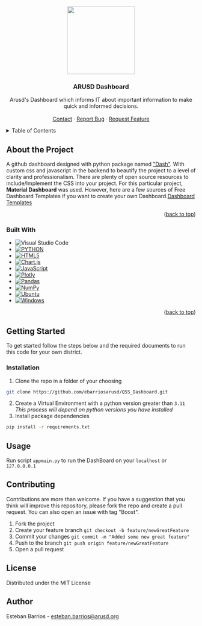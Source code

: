 <a name="readme-top"></a>


<!-- PROJECT SHIELDS 
[![Contributors][contributors-shield]][contributors-url]
[![Forks][forks-shield]][forks-url]
[![Stargazers][stars-shield]][stars-url]
[![Issues][issues-shield]][issues-url]
[![MIT License][license-shield]][license-url]
[![LinkedIn][linkedin-shield]][linkedin-url]
-->
<!-- PROJECT LOGO -->
<br />
<div align="center">
    <img src="https://resources.finalsite.net/images/f_auto,q_auto,t_image_size_4/v1558440425/arusdorg/ypfk8xthtl1lbqq4zds5/ARUSD_Logo_2016_RGB.png" width='180', height='180'>

  <h3 align="center">ARUSD Dashboard</h3>

  <p align="center">
    Arusd's Dashboard which informs IT about important information to make quick and informed decisions.
    <br />
    <br />
    <a href="https://mail.google.com/mail/?view=cm&fs=1&to=esteban.barrios@arusd.org">Contact</a>
    ·
    <a href="https://github.com/ebarriosarusd/ArusdUserCreationHub/issues">Report Bug</a>
    ·
    <a href="https://github.com/ebarriosarusd/ArusdUserCreationHub/issues">Request Feature</a>
  </p>
</div>

<!-- TABLE OF CONTENTS -->
<details>
  <summary>Table of Contents</summary>
  <ol>
    <li>
      <a href="#about-the-project">About The Project</a>
      <ul>
        <li><a href="#built-with">Built With</a></li>
      </ul>
    </li>
    <li>
      <a href="#getting-started">Getting Started</a>
      <ul>
        <li><a href="#prerequisites">Prerequisites</a></li>
        <li><a href="#installation">Installation</a></li>
      </ul>
    </li>
    <li><a href="#usage">Usage</a></li>
    <li><a href="#contributing">Contributing</a></li>
    <li><a href="#license">License</a></li>
    <li><a href="#author">Author</a></li>
  </ol>
</details>

<!--ABOUT THE PROJECT -->
## About the Project
A github dashboard designed with python package named <a href='https://dash.plotly.com/installation'>"Dash"</a>. With custom css and javascript in the backend to beautify the project to a level of clarity and professionalism. There are plenty of open source resources to include/Implement the CSS into your project. For this particular project, <strong>Material Dashboard</strong> was used. However, here are a few sources of Free Dashboard Templates if you want to create your own Dashboard.<a href='https://www.creative-tim.com/blog/web-design/free-dashboard-templates/'>Dashboard Templates</a>

<p align="right">(<a href="#readme-top">back to top</a>)</p>

### Built With
* ![Visual Studio Code](https://img.shields.io/badge/Visual%20Studio%20Code-0078d7.svg?style=for-the-badge&logo=visual-studio-code&logoColor=white)
* [![PYTHON][PYTHON.dev]][python-url]
* [![HTML5][Html5.dev]][Html5-url]
* [![Chart.js][Chart.js.dev]][Chart.js-url]
* [![JavaScript][JavaScript.dev]][JavaScript-url]
* [![Plotly][dash.Plotly.dev]][dash.Plotly-url]
* [![Pandas][Pandas.dev]][Pandas-url]
* [![NumPy][NumPy.dev]][NumPy-url]
* [![Ubuntu][Ubuntu.dev]][Ubuntu-url]
* [![Windows][Windows.dev]][Windows-url]

<p align="right">(<a href="#readme-top">back to top</a>)</p>


<!-- GETTING STARTED -->  
## Getting Started
To get started follow the steps below and the required documents to run this code for your own district. 

### Installation
1. Clone the repo in a folder of your choosing
```sh
git clone https://github.com/ebarriosarusd/QSS_Dashboard.git
```
2. Create a Virtual Environment with a python version greater than `3.11` _This process will depend on python versions you have installed_
3. Install package dependencies
```sh
pip install -r requirements.txt
```

<!-- USAGE EXAMPLES -->
## Usage
Run script `appmain.py` to run the DashBoard on your `localhost` or  `127.0.0.0.1`


<!-- Contributing -->
## Contributing 
Contributions are more than welcome. If you have a suggestion that you think will improve this repository, please fork the repo and create a pull request. You can also open an issue with tag "Boost". 
1. Fork the project
2. Create your feature branch `git checkout -b feature/newGreatFeature`
3. Commit your changes `git commit -m "Added some new great feature"`
4. Push to the branch `git push origin feature/newGreatFeature`
5. Open a pull request

<!-- LICENSE -->
## License
Distributed under the MIT License

<!-- Author -->
## Author
Esteban Barrios - esteban.barrios@arusd.org


<!-- MARKDOWN LINKS & IMAGES -->
[contributors-shield]: https://img.shields.io/github/contributors/ebarriosarusd/ArusdUserCreationHub.svg?style=for-the-badge
[contributors-url]: https://github.com/ebarriosarusd/ArusdUserCreationHub/network/dependencies

[forks-shield]: https://img.shields.io/github/forks/ebarriosarusd/ArusdUserCreationHub.svg?style=for-the-badge
[forks-url]: https://github.com/ebarriosarusd/ArusdUserCreationHub/fork

[stars-shield]:https://img.shields.io/github/stars/ebarriosarusd/ArusdUserCreationHub.svg?style=for-the-badge
[stars-url]:https://github.com/ebarriosarusd/ArusdUserCreationHub/stargazers

[issues-shield]:https://img.shields.io/github/issues/ebarriosarusd/ArusdUserCreationHub.svg?style=for-the-badge
[issues-url]: https://github.com/ebarriosarusd/ArusdUserCreationHub/issues

[license-shield]: https://img.shields.io/github/license/ebarriosarusd/ArusdUserCreationHub.svg?style=for-the-badge
[license-url]: https://github.com/ebarriosarusd/ArusdUserCreationHub/blob/master/license

[linkedin-shield]: https://img.shields.io/badge/LinkedIn-0077B5?style=for-the-badge&logo=linkedin&logoColor=lightblue&colorB=555
[linkedin-url]: https://www.linkedin.com/in/estebanbarrios

[python.dev]: https://img.shields.io/badge/python-3670A0?style=for-the-badge&logo=python&logoColor=ffdd54
[python-url]: https://python.org

[JavaScript.dev]: https://img.shields.io/badge/JavaScript-14354C?style=for-the-badge&logo=JS&logoColor=yellow
[JavaScript-url]: https://developer.mozilla.org/en-US/docs/Web/JavaScript

[Chart.js.dev]: https://img.shields.io/badge/chart.js-F5788D.svg?style=for-the-badge&logo=chart.js&logoColor=white
[Chart.js-url]:https://www.chartjs.org/

[JavaScript.dev]: https://img.shields.io/badge/javascript-%23323330.svg?style=for-the-badge&logo=javascript&logoColor=%23F7DF1E
[JavaScript-url]: https://www.javascript.com/

[dash.plotly.dev]: https://img.shields.io/badge/dash.Plotly-%233F4F75.svg?style=for-the-badge&logo=plotly&logoColor=white
[dash.plotly-url]: https://dash.plotly.com/installation

[Pandas.dev]: https://img.shields.io/badge/pandas-%23150458.svg?style=for-the-badge&logo=pandas&logoColor=white
[Pandas-url]: https://pandas.pydata.org/docs/

[NumPy.dev]: https://img.shields.io/badge/numpy-%23013243.svg?style=for-the-badge&logo=numpy&logoColor=white
[NumPy-url]: https://numpy.org/doc/

[Ubuntu.dev]: https://img.shields.io/badge/Ubuntu-E95420?style=for-the-badge&logo=ubuntu&logoColor=white
[Ubuntu-url]: https://ubuntu.com/

[Windows.dev]: https://img.shields.io/badge/Windows-0078D6?style=for-the-badge&logo=windows&logoColor=white
[Windows-url]: https://www.microsoft.com/en-us/windows?r=1a

[Html5.dev]: https://img.shields.io/badge/html5-%23E34F26.svg?style=for-the-badge&logo=html5&logoColor=white
[Html5-url]: https://html.com/html5/


